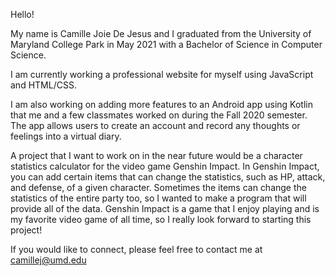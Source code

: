 Hello! 

My name is Camille Joie De Jesus and I graduated from the University of Maryland College Park in May 2021 with a Bachelor of Science in Computer Science. 

I am currently working a professional website for myself using JavaScript and HTML/CSS.

I am also working on adding more features to an Android app using Kotlin that me and a few classmates worked on during the Fall 2020 semester. The app allows users to create an account and record any thoughts or feelings into a virtual diary. 

A project that I want to work on in the near future would be a character statistics calculator for the video game Genshin Impact. In Genshin Impact, you can add certain items that can change the statistics, such as HP, attack, and defense, of a given character. Sometimes the items can change the statistics of the entire party too, so I wanted to make a program that will provide all of the data. Genshin Impact is a game that I enjoy playing and is my favorite video game of all time, so I really look forward to starting this project! 

If you would like to connect, please feel free to contact me at camillej@umd.edu 
